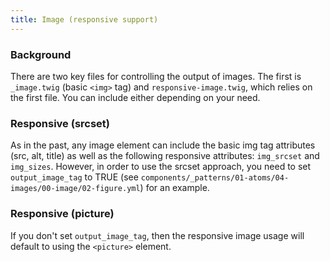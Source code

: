 ```yaml
---
title: Image (responsive support)
---
```

### Background
There are two key files for controlling the output of images. The first is `_image.twig` (basic `<img>` tag) and `responsive-image.twig`, which relies on the first file. You can include either depending on your need.

### Responsive (srcset)
As in the past, any image element can include the basic img tag attributes (src, alt, title) as well as the following responsive attributes: `img_srcset` and `img_sizes`. However, in order to use the srcset approach, you need to set `output_image_tag` to TRUE (see `components/_patterns/01-atoms/04-images/00-image/02-figure.yml`) for an example.

### Responsive (picture)
If you don't set `output_image_tag`, then the responsive image usage will default to using the `<picture>` element.

